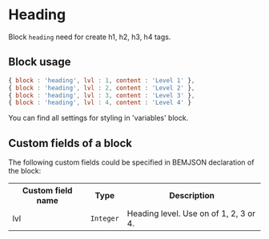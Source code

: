# Heading

Block `heading` need for create h1, h2, h3, h4 tags.

## Block usage

``` js
{ block : 'heading', lvl : 1, content : 'Level 1' },
{ block : 'heading', lvl : 2, content : 'Level 2' },
{ block : 'heading', lvl : 3, content : 'Level 3' },
{ block : 'heading', lvl : 4, content : 'Level 4' }
```

You can find all settings for styling in 'variables' block.

## Custom fields of a block

The following custom fields could be specified in BEMJSON declaration of the block:

<table>
    <tr>
        <th>Custom field name</th>
        <th>Type</th>
        <th>Description</th>
    </tr>
    <tr>
        <td>lvl</td>
        <td>
            <code>Integer</code>
        </td>
        <td>Heading level. Use on of 1, 2, 3 or 4.</td>
    </tr>
</table>
